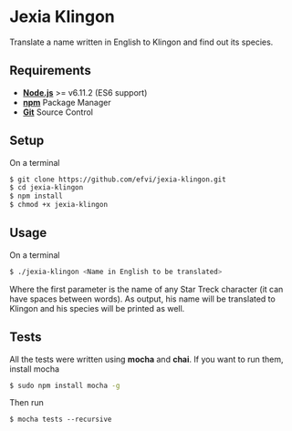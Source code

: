 # Jexia Klingon

Translate a name written in English to Klingon and find out its species.

## Requirements

* [**Node.js**](https://nodejs.org) >= v6.11.2 (ES6 support)
* [**npm**](https://www.npmjs.com) Package Manager
* [**Git**](https://git-scm.com) Source Control

## Setup

On a terminal

```bash
$ git clone https://github.com/efvi/jexia-klingon.git
$ cd jexia-klingon
$ npm install
$ chmod +x jexia-klingon
```

## Usage

On a terminal

```bash
$ ./jexia-klingon <Name in English to be translated>
```

Where the first parameter is the name of any Star Treck character (it can have spaces between words). As output, his name will be translated to Klingon and his species will be printed as well.

## Tests

All the tests were written using **mocha** and **chai**. If you want to run them, install mocha

```bash
$ sudo npm install mocha -g
```

Then run

```bashs
$ mocha tests --recursive
```
